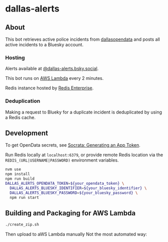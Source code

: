 # dallas-alerts

## About
This bot retrieves active police incidents from [dallasopendata](https://www.dallasopendata.com/Public-Safety/Dallas-Police-Active-Calls/9fxf-t2tr) and posts all active incidents to a Bluesky account.

### Hosting
Alerts available at [@dallas-alerts.bsky.social](https://bsky.app/profile/dallas-alerts.bsky.social).

This bot runs on [AWS Lambda](https://aws.amazon.com/lambda/) every 2 minutes.

Redis instance hosted by [Redis Enterprise](https://redis.com/redis-enterprise-cloud/overview/).

### Deduplication
Making a request to Blueky for a duplicate incident is deduplicated by using a Redis cache.

## Development
To get OpenData secrets, see [Socrata: Generating an App Token](https://support.socrata.com/hc/en-us/articles/210138558-Generating-an-App-Token).

Run Redis locally at `localhost:6379`, or provide remote Redis location via the `REDIS_(URL|USERNAME|PASSWORD)` environment variables.

```sh
nvm use
npm install
npm run build
DALLAS_ALERTS_OPENDATA_TOKEN=${your_opendata_token} \
  DALLAS_ALERTS_BLUESKY_IDENTIFIER=${your_bluesky_identifier} \
  DALLAS_ALERTS_BLUESKY_PASSWORD=${your_bluesky_password} \
  npm run start
```

## Building and Packaging for AWS Lambda
```sh
./create_zip.sh
```
Then upload to aWS Lambda manually
Not the most automated way: